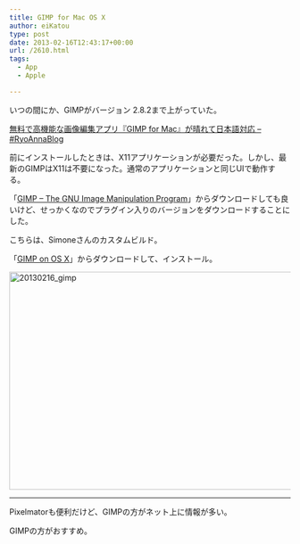 ```yaml
---
title: GIMP for Mac OS X
author: eiKatou
type: post
date: 2013-02-16T12:43:17+00:00
url: /2610.html
tags:
  - App
  - Apple

---
```

いつの間にか、GIMPがバージョン 2.8.2まで上がっていた。
  
[無料で高機能な画像編集アプリ『GIMP for Mac』が晴れて日本語対応 &#8211; #RyoAnnaBlog][1]

前にインストールしたときは、X11アプリケーションが必要だった。しかし、最新のGIMPはX11は不要になった。通常のアプリケーションと同じUIで動作する。

「[GIMP &#8211; The GNU Image Manipulation Program][2]」からダウンロードしても良いけど、せっかくなのでプラグイン入りのバージョンをダウンロードすることにした。

こちらは、Simoneさんのカスタムビルド。
  
「[GIMP on OS X][3]」からダウンロードして、インストール。

[<img src="http://eikatou.net/blog/wp-content/uploads/2013/02/20130216_gimp.jpg" alt="20130216_gimp" width="601" height="391" class="alignnone size-full wp-image-2611" srcset="/uploads/2013/02/20130216_gimp.jpg 601w, /uploads/2013/02/20130216_gimp-300x195.jpg 300w" sizes="(max-width: 601px) 100vw, 601px" />][4] 

* * *

Pixelmatorも便利だけど、GIMPの方がネット上に情報が多い。
  
GIMPの方がおすすめ。

 [1]: http://d.hatena.ne.jp/RyoAnna/20130211/1360542289
 [2]: http://www.gimp.org/
 [3]: http://gimp.lisanet.de/Website/Download.html
 [4]: http://eikatou.net/blog/wp-content/uploads/2013/02/20130216_gimp.jpg
